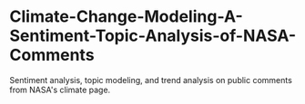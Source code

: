 # Climate-Change-Modeling-A-Sentiment-Topic-Analysis-of-NASA-Comments
Sentiment analysis, topic modeling, and trend analysis on public comments from NASA's climate page.
